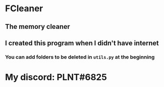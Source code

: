 # FCleaner
## The memory cleaner
## I created this program when I didn't have internet
### You can add folders to be deleted in <code>utils.py</code> at the beginning
# My discord: PLNT#6825
